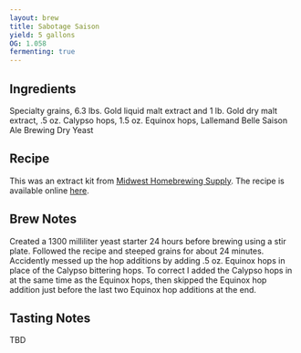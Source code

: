 ```yaml
---
layout: brew
title: Sabotage Saison
yield: 5 gallons
OG: 1.058
fermenting: true
---
```


## Ingredients
Specialty grains, 6.3 lbs. Gold liquid malt extract and 1 lb. Gold dry malt extract, .5 oz. Calypso hops, 1.5 oz. Equinox hops, Lallemand Belle Saison Ale Brewing Dry Yeast

## Recipe
This was an extract kit from [Midwest Homebrewing Supply](http://www.midwestsupplies.com/sabotage-saison.html).  The recipe is available online [here](http://www.midwestsupplies.com/media/downloads/768/MWS_Sabotage_Saison.pdf).

## Brew Notes
Created a 1300 milliliter yeast starter 24 hours before brewing using a stir plate. Followed the recipe and steeped grains for about 24 minutes.  Accidently messed up the hop additions by adding .5 oz. Equinox hops in place of the Calypso bittering hops. To correct I added the Calypso hops in at the same time as the Equinox hops, then skipped the Equinox hop addition just before the last two Equinox hop additions at the end.

## Tasting Notes
TBD
